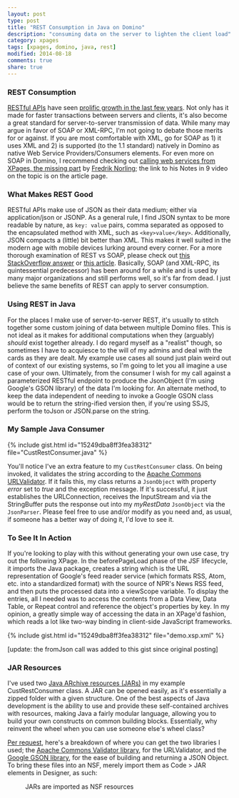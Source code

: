 ```yaml
---
layout: post
type: post
title: "REST Consumption in Java on Domino"
description: "consuming data on the server to lighten the client load"
category: xpages
tags: [xpages, domino, java, rest]
modified: 2014-08-18
comments: true
share: true
---
```


### REST Consumption
[RESTful APIs](http://en.wikipedia.org/wiki/Representational_state_transfer) have seen [prolific growth in the last few years](http://www.dinochiesa.net/?p=259). Not only has it made for faster transactions between servers and clients, it's also become a great standard for server-to-server transmission of data. While many may argue in favor of SOAP or XML-RPC, I'm not going to debate those merits for or against. If you are most comfortable with XML, go for SOAP as 1) it uses XML and 2) is supported (to the 1.1 standard) natively in Domino as native Web Service Providers/Consumers elements. For even more on SOAP in Domino, I recommend checking out [calling web services from XPages, the missing part](http://www.xpagedeveloper.com/2014/calling-web-services-from-xpages) by [Fredrik Norling](http://twitter.com/XPageDeveloper); the link to his Notes in 9 video on the topic is on the article page.

### What Makes REST Good
RESTful APIs make use of JSON as their data medium; either via application/json or JSONP. As a general rule, I find JSON syntax to be more readable by nature, as `key: value` pairs, comma separated as opposed to the encapsulated method with XML, such as `<key>value</key>`. Additionally, JSON compacts a (little) bit better than XML. This makes it well suited in the modern age with mobile devices lurking around every corner. For a more thorough examination of REST vs SOAP, please check out [this StackOverflow answer](http://stackoverflow.com/questions/3285704/should-a-netflix-or-twitter-style-web-service-use-rest-or-soap/3285790#3285790) or [this article](http://spf13.com/post/soap-vs-rest). Basically, SOAP (and XML-RPC, its quintessential predecessor) has been around for a while and is used by many major organizations and still performs well, so it's far from dead. I just believe the same benefits of REST can apply to server consumption.

### Using REST in Java
For the places I make use of server-to-server REST, it's usually to stitch together some custom joining of data between multiple Domino files. This is not ideal as it makes for additional computations when they (arguably) _should_ exist together already. I do regard myself as a "realist" though, so sometimes I have to acquiesce to the will of my admins and deal with the cards as they are dealt. My example use cases all sound just plain weird out of context of our existing systems, so I'm going to let you all imagine a use case of your own. Ultimately, from the consumer I wish for my call against a parameterized RESTful endpoint to produce the JsonObject (I'm using Google's GSON library) of the data I'm looking for. An alternate method, to keep the data independent of needing to invoke a Google GSON class would be to return the string-ified version then, if you're using SSJS, perform the toJson or JSON.parse on the string.

### My Sample Java Consumer
{% include gist.html id="15249dba8ff3fea38312" file="CustRestConsumer.java" %}

You'll notice I've an extra feature to my `CustRestConsumer` class. On being invoked, it validates the string according to the [Apache Commons URLValidator](http://commons.apache.org/proper/commons-validator/apidocs/org/apache/commons/validator/UrlValidator.html). If it fails this, my class returns a `JsonObject` with property _error_ set to _true_ and the exception message. If it's successful, it just establishes the URLConnection, receives the InputStream and via the StringBuffer puts the response out into my _myRestData_ `JsonObject` via the `JsonParser`. Please feel free to use and/or modify as you need and, as usual, if someone has a better way of doing it, I'd love to see it.

### To See It In Action
If you're looking to play with this without generating your own use case, try out the following XPage. In the beforePageLoad phase of the JSF lifecycle, it imports the Java package, creates a string which is the URL representation of Google's feed reader service (which formats RSS, Atom, etc. into a standardized format) with the source of NPR's News RSS feed, and then puts the processed data into a viewScope variable. To display the entries, all I needed was to access the contents from a Data View, Data Table, or Repeat control and reference the object's properties by key. In my opinion, a greatly simple way of accessing the data in an XPage'd fashion, which reads a lot like two-way binding in client-side JavaScript frameworks.

{% include gist.html id="15249dba8ff3fea38312" file="demo.xsp.xml" %}

[update: the fromJson call was added to this gist since original posting]

### JAR Resources
I've used two [Java ARchive resources (JARs)](http://en.wikipedia.org/wiki/JAR_(file_format)) in my example CustRestConsumer class. A JAR can be opened easily, as it's essentially a zipped folder with a given structure. One of the best aspects of Java development is the ability to use and provide these self-contained archives with resources, making Java a fairly modular language, allowing you to build your own constructs on common building blocks. Essentially, why reinvent the wheel when you can use someone else's wheel class?

[Per request](http://twitter.com/XPageDeveloper/status/501728122828374017), here's a breakdown of where you can get the two libraries I used; the [Apache Commons Validator library](http://commons.apache.org/proper/commons-validator/), for the URLValidator, and the [Google GSON library](https://code.google.com/p/google-gson/), for the ease of building and returning a JSON Object. To bring these files into an NSF, merely import them as Code > JAR elements in Designer, as such:

<figure>
  <amp-img src="{{ site.url }}/assets/images/post_images/AddJarsToNSF.png"
  alt="JARs are imported as NSF resources"
  height="214" width="241"></amp-img>
 <figcaption>JARs are imported as NSF resources</figcaption>
</figure>
